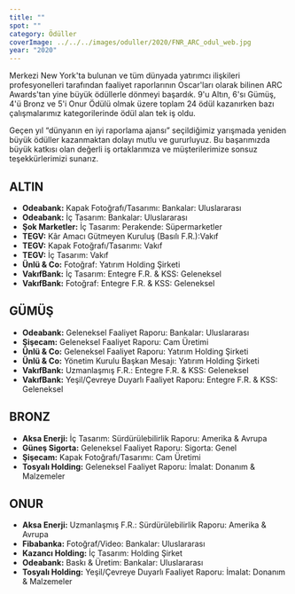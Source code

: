 ```yaml
---
title: ""
spot: ""
category: Ödüller
coverImage: ../../../images/oduller/2020/FNR_ARC_odul_web.jpg
year: "2020"
---
```


Merkezi New York'ta bulunan ve tüm dünyada yatırımcı ilişkileri profesyonelleri tarafından faaliyet raporlarının Oscar'ları olarak bilinen ARC Awards'tan yine büyük ödüllerle dönmeyi başardık. 9'u Altın, 6'sı Gümüş, 4'ü Bronz ve 5'i Onur Ödülü olmak üzere toplam 24 ödül kazanırken bazı çalışmalarımız kategorilerinde ödül alan tek iş oldu.

Geçen yıl “dünyanın en iyi raporlama ajansı” seçildiğimiz yarışmada yeniden büyük ödüller kazanmaktan dolayı mutlu ve gururluyuz. Bu başarımızda büyük katkısı olan değerli iş ortaklarımıza ve müşterilerimize sonsuz teşekkürlerimizi sunarız.

## ALTIN

-   **Odeabank:** Kapak Fotoğrafı/Tasarımı: Bankalar: Uluslararası
-   **Odeabank:** İç Tasarım: Bankalar: Uluslararası
-   **Şok Marketler:** İç Tasarım: Perakende: Süpermarketler
-   **TEGV:** Kâr Amacı Gütmeyen Kuruluş (Basılı F.R.):Vakıf
-   **TEGV:** Kapak Fotoğrafı/Tasarımı: Vakıf
-   **TEGV:** İç Tasarım: Vakıf
-   **Ünlü & Co:** Fotoğraf: Yatırım Holding Şirketi
-   **VakıfBank:** İç Tasarım: Entegre F.R. & KSS: Geleneksel
-   **VakıfBank:** Fotoğraf: Entegre F.R. & KSS: Geleneksel

## GÜMÜŞ

-   **Odeabank:** Geleneksel Faaliyet Raporu: Bankalar: Uluslararası
-   **Şişecam:** Geleneksel Faaliyet Raporu: Cam Üretimi
-   **Ünlü & Co:** Geleneksel Faaliyet Raporu: Yatırım Holding Şirketi
-   **Ünlü & Co:** Yönetim Kurulu Başkan Mesajı: Yatırım Holding Şirketi
-   **VakıfBank:** Uzmanlaşmış F.R.: Entegre F.R. & KSS: Geleneksel
-   **VakıfBank:** Yeşil/Çevreye Duyarlı Faaliyet Raporu: Entegre F.R. & KSS: Geleneksel

## BRONZ

-   **Aksa Enerji:** İç Tasarım: Sürdürülebilirlik Raporu: Amerika & Avrupa
-   **Güneş Sigorta:** Geleneksel Faaliyet Raporu: Sigorta: Genel
-   **Şişecam:** Kapak Fotoğrafı/Tasarımı: Cam Üretimi
-   **Tosyalı Holding:** Geleneksel Faaliyet Raporu: İmalat: Donanım & Malzemeler

## ONUR

-   **Aksa Enerji:** Uzmanlaşmış F.R.: Sürdürülebilirlik Raporu: Amerika & Avrupa
-   **Fibabanka:** Fotoğraf/Video: Bankalar: Uluslararası
-   **Kazancı Holding:** İç Tasarım: Holding Şirket
-   **Odeabank:** Baskı & Üretim: Bankalar: Uluslararası
-   **Tosyalı Holding:** Yeşil/Çevreye Duyarlı Faaliyet Raporu: İmalat: Donanım & Malzemeler
